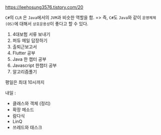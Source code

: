 https://leehosung3576.tistory.com/20

`C#`의 `CLR` 은 `Java`에서의 `JVM`과 비슷한 역할을 함. 
    => 즉, `C#`도 `Java`와 같이 `운영체제(OS)`에 대해서 `상호운용성`이 좋다고 할 수 있다.

1. 4대보험 서류 보내기 
2. 퍼듀 메일 답장하기 
3. 출퇴근보고서 
4. Flutter 공부 
5. Java 한 챕터 공부 
6. Javascript 한챕터 공부 
7. 알고리즘풀기  

평일은 최대 10시까지


내일 :
- 클래스와 객체 (정리)
- 확장 메소드
- 람다식 
- LinQ
- 쓰레드와 태스크